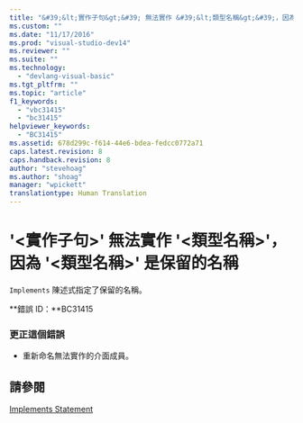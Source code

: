 ```yaml
---
title: "&#39;&lt;實作子句&gt;&#39; 無法實作 &#39;&lt;類型名稱&gt;&#39;，因為 &#39;&lt;類型名稱&gt;&#39; 是保留的名稱 | Microsoft Docs"
ms.custom: ""
ms.date: "11/17/2016"
ms.prod: "visual-studio-dev14"
ms.reviewer: ""
ms.suite: ""
ms.technology: 
  - "devlang-visual-basic"
ms.tgt_pltfrm: ""
ms.topic: "article"
f1_keywords: 
  - "vbc31415"
  - "bc31415"
helpviewer_keywords: 
  - "BC31415"
ms.assetid: 678d299c-f614-44e6-bdea-fedcc0772a71
caps.latest.revision: 8
caps.handback.revision: 8
author: "stevehoag"
ms.author: "shoag"
manager: "wpickett"
translationtype: Human Translation
---
```

# &#39;&lt;實作子句&gt;&#39; 無法實作 &#39;&lt;類型名稱&gt;&#39;，因為 &#39;&lt;類型名稱&gt;&#39; 是保留的名稱
`Implements` 陳述式指定了保留的名稱。  
  
 **錯誤 ID：**BC31415  
  
### 更正這個錯誤  
  
-   重新命名無法實作的介面成員。  
  
## 請參閱  
 [Implements Statement](../../visual-basic/language-reference/statements/implements-statement.md)